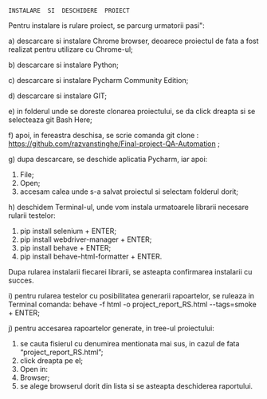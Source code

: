 	INSTALARE  SI  DESCHIDERE  PROIECT
	
Pentru instalare is rulare proiect, se parcurg urmatorii pasi":

a) descarcare si instalare Chrome browser, deoarece proiectul de fata a fost realizat pentru utilizare cu Chrome-ul;

b) descarcare si instalare Python;

c) descarcare si instalare Pycharm Community Edition;

d) descarcare si instalare GIT;

e) in folderul unde se doreste clonarea proiectului, se da click dreapta si se selecteaza git Bash Here;

f) apoi, in fereastra deschisa, se scrie comanda git clone :  https://github.com/razvanstinghe/Final-project-QA-Automation ;

g) 	dupa descarcare, se deschide aplicatia Pycharm, iar apoi: 

1. File;
2. Open;
3. accesam calea unde s-a salvat proiectul si selectam folderul dorit;

h) 	deschidem Terminal-ul, unde vom instala urmatoarele librarii necesare rularii testelor:

1. pip install selenium + ENTER;
2. pip install webdriver-manager + ENTER;
3. pip install behave + ENTER;
4. pip install behave-html-formatter + ENTER.

Dupa rularea instalarii fiecarei librarii, se asteapta confirmarea instalarii cu succes.

i) pentru rularea testelor cu posibilitatea generarii rapoartelor, se ruleaza in Terminal comanda: 
 behave -f html -o project_report_RS.html --tags=smoke + ENTER;

j) pentru accesarea rapoartelor generate, in tree-ul proiectului:

1. se cauta fisierul cu denumirea mentionata mai sus, in cazul de fata “project_report_RS.html”;
2. click dreapta pe el;
3. Open in:
4. Browser;
5. se alege browserul dorit din lista si se asteapta deschiderea raportului.